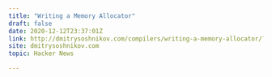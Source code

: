```yaml
---
title: "Writing a Memory Allocator"
draft: false
date: 2020-12-12T23:37:01Z
link: http://dmitrysoshnikov.com/compilers/writing-a-memory-allocator/?utm_medium=RSS&utm_source=hune
site: dmitrysoshnikov.com
topic: Hacker News  

---
```

